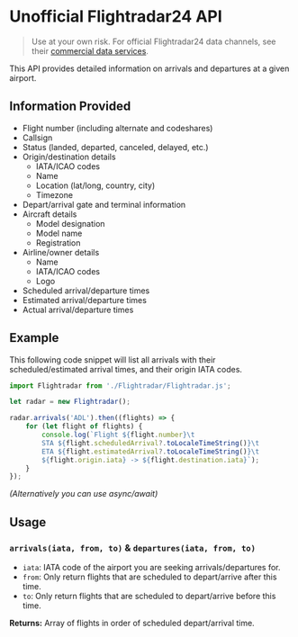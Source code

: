 Unofficial Flightradar24 API
============================

> Use at your own risk. For official Flightradar24 data channels, see their [commercial data services](https://www.flightradar24.com/commercial-services/data-services).

This API provides detailed information on arrivals and departures at a given airport.

## Information Provided
- Flight number (including alternate and codeshares)
- Callsign
- Status (landed, departed, canceled, delayed, etc.)
- Origin/destination details
  - IATA/ICAO codes
  - Name
  - Location (lat/long, country, city)
  - Timezone
- Depart/arrival gate and terminal information
- Aircraft details
  - Model designation
  - Model name
  - Registration
- Airline/owner details
  - Name
  - IATA/ICAO codes
  - Logo
- Scheduled arrival/departure times
- Estimated arrival/departure times
- Actual arrival/departure times

## Example

This following code snippet will list all arrivals with their scheduled/estimated arrival times, and their origin IATA codes. 

```js
import Flightradar from './Flightradar/Flightradar.js';

let radar = new Flightradar();

radar.arrivals('ADL').then((flights) => {
    for (let flight of flights) {
        console.log(`Flight ${flight.number}\t
        STA ${flight.scheduledArrival?.toLocaleTimeString()}\t
        ETA ${flight.estimatedArrival?.toLocaleTimeString()}\t
        ${flight.origin.iata} -> ${flight.destination.iata}`);
    }
});
```

*(Alternatively you can use async/await)*

## Usage

### `arrivals(iata, from, to)` & `departures(iata, from, to)`

- `iata`: IATA code of the airport you are seeking arrivals/departures for.
- `from`: Only return flights that are scheduled to depart/arrive after this time.
- `to`: Only return flights that are scheduled to depart/arrive before this time.

**Returns:** Array of flights in order of scheduled depart/arrival time.



